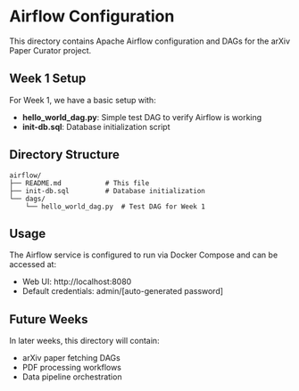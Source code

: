 # Airflow Configuration

This directory contains Apache Airflow configuration and DAGs for the arXiv Paper Curator project.

## Week 1 Setup

For Week 1, we have a basic setup with:

- **hello_world_dag.py**: Simple test DAG to verify Airflow is working
- **init-db.sql**: Database initialization script

## Directory Structure

```
airflow/
├── README.md           # This file
├── init-db.sql         # Database initialization
└── dags/
    └── hello_world_dag.py  # Test DAG for Week 1
```

## Usage

The Airflow service is configured to run via Docker Compose and can be accessed at:
- Web UI: http://localhost:8080
- Default credentials: admin/[auto-generated password]

## Future Weeks

In later weeks, this directory will contain:
- arXiv paper fetching DAGs
- PDF processing workflows
- Data pipeline orchestration